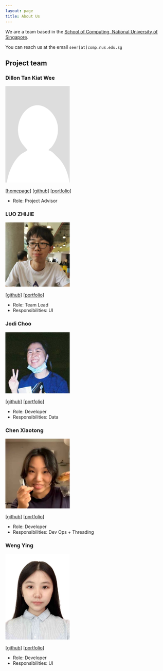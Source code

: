 ```yaml
---
layout: page
title: About Us
---
```


We are a team based in the [School of Computing, National University of Singapore](http://www.comp.nus.edu.sg).

You can reach us at the email `seer[at]comp.nus.edu.sg`

## Project team

### Dillon Tan Kiat Wee

<img src="images/el0hime.png" width="200px">

[[homepage](http://www.comp.nus.edu.sg/~damithch)]
[[github](https://github.com/el0hime)]
[[portfolio](team/el0hime.md)]

* Role: Project Advisor

### LUO ZHIJIE

<img src="images/luozhijie-tom.png" width="200px">

[[github](http://github.com/luozhijie-tom)]
[[portfolio](team/luozhijie-tom.md)]

* Role: Team Lead
* Responsibilities: UI

### Jodi Choo

<img src="images/jodichoo.png" width="200px">

[[github](http://github.com/jodichoo)] [[portfolio](team/jodichoo.md)]

* Role: Developer
* Responsibilities: Data

### Chen Xiaotong

<img src="images/wuaaaj.png" width="200px">

[[github](http://github.com/WuaaAj)]
[[portfolio](team/wuaaaj.md)]

* Role: Developer
* Responsibilities: Dev Ops + Threading

### Weng Ying

<img src="images/wengying227.png" width="200px">

[[github](http://github.com/wengYing227)]
[[portfolio](team/wengying227.md)]

* Role: Developer
* Responsibilities: UI
